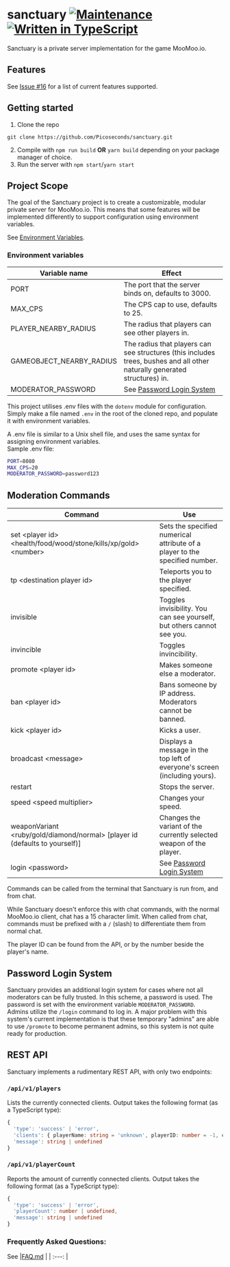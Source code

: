 # sanctuary [![Maintenance](https://img.shields.io/badge/Maintained%3F-yes-success.svg)](https://GitHub.com/Picoseconds/sanctuary/graphs/commit-activity) [![Written in TypeScript](https://img.shields.io/badge/types-typescript-success)](https://github.com/microsoft/TypeScript/)
Sanctuary is a private server implementation for the game MooMoo.io.

## Features
See [Issue #16](https://github.com/Picoseconds/sanctuary/issues/16) for a list of current features supported.

## Getting started
1. Clone the repo
```
git clone https://github.com/Picoseconds/sanctuary.git
```
2. Compile with `npm run build` **OR** `yarn build` depending on your package manager of choice.
3. Run the server with `npm start`/`yarn start`

## Project Scope
The goal of the Sanctuary project is to create a customizable, modular private server for MooMoo.io. This means that some features will be implemented differently to support configuration using environment variables.

See [Environment Variables](#environment-variables).

### Environment variables
| Variable name            | Effect                                                                                                                    |
| ------------------------ | ------------------------------------------------------------------------------------------------------------------------- |
| PORT                     | The port that the server binds on, defaults to 3000.                                                                      |
| MAX_CPS                  | The CPS cap to use, defaults to 25.                                                                                       |
| PLAYER_NEARBY_RADIUS     | The radius that players can see other players in.                                                                         |
| GAMEOBJECT_NEARBY_RADIUS | The radius that players can see structures (this includes trees, bushes and all other naturally generated structures) in. |
| MODERATOR_PASSWORD       | See [Password Login System](#password-login-system)                                                                       |

This project utilises .env files with the `dotenv` module for configuration. Simply make a file named `.env` in the root of the cloned repo, and populate it with environment variables.

A .env file is similar to a Unix shell file, and uses the same syntax for assigning environment variables.  
Sample .env file:
```bash
PORT=8080
MAX_CPS=20
MODERATOR_PASSWORD=password123
```

## Moderation Commands
| Command                                                                      | Use                                                                                                  |
| ---------------------------------------------------------------------------- | ---------------------------------------------------------------------------------------------------- |
| set \<player id> \<health/food/wood/stone/kills/xp/gold> \<number>           | Sets the specified numerical attribute of a player to the specified number.                          |
| tp \<destination player id>                                                  | Teleports you to the player specified.                                                               |
| invisible                                                                    | Toggles invisibility. You can see yourself, but others cannot see you.                               |
| invincible                                                                   | Toggles invincibility.                                                                               |
| promote \<player id>                                                         | Makes someone else a moderator.                                                                      |
| ban \<player id>                                                             | Bans someone by IP address. Moderators cannot be banned.                                             |
| kick \<player id>                                                            | Kicks a user.                                                                                        |
| broadcast \<message>                                                         | Displays a message in the top left of everyone's screen (including yours).                           |
| restart                                                                      | Stops the server.                                                                                    |
| speed \<speed multiplier>                                                    | Changes your speed.                                                                                  |
| weaponVariant \<ruby/gold/diamond/normal> [player id (defaults to yourself)] | Changes the variant of the currently selected weapon of the player. |
| login \<password>                                                            | See [Password Login System](#password-login-system)                                                  |

Commands can be called from the terminal that Sanctuary is run from, and from chat.

While Sanctuary doesn't enforce this with chat commands, with the normal MooMoo.io client, chat has a 15 character limit.
When called from chat, commands must be prefixed with a `/` (slash) to differentiate them from normal chat.

The player ID can be found from the API, or by the number beside the player's name.

## Password Login System
Sanctuary provides an additional login system for cases where not all moderators can be fully trusted. In this scheme, a password is used. The password is set with the environment variable `MODERATOR_PASSWORD`.  
Admins utilize the `/login` command to log in. A major problem with this system's current implementation is that these temporary "admins" are able to use `/promote` to become permanent admins, so this system is not quite ready for production.

## REST API
Sanctuary implements a rudimentary REST API, with only two endpoints:
### `/api/v1/players`
Lists the currently connected clients. Output takes the following format (as a TypeScript type):
```ts
{
  'type': 'success' | 'error',
  'clients': { playerName: string = 'unknown', playerID: number = -1, clientIPHash: string }[] | undefined,
  'message': string | undefined
}
```

### `/api/v1/playerCount`
Reports the amount of currently connected clients. Output takes the following format (as a TypeScript type):
```ts
{
  'type': 'success' | 'error',
  'playerCount': number | undefined,
  'message': string | undefined
}
```

### Frequently Asked Questions:

<div>

    

See |[FAQ.md](https://github.com/Picoseconds/sanctuary/blob/master/FAQ.md) |
| :---: |

</div>
